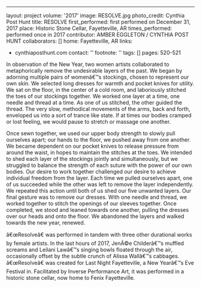 ---
layout: project
volume: '2017'
image: RESOLVE.jpg
photo_credit: Cynthia Post Hunt
title: RESOLVE
first_performed: first performed on December 31, 2017
place: Historic Stone Cellar, Fayetteville, AR
times_performed: performed once in 2017
contributor: AMBER EGGLETON / CYNTHIA POST HUNT
collaborators: []
home: Fayetteville, AR
links:
- cynthiaposthunt.com
contact: ''
footnote: ''
tags: []
pages: 520-521



In observation of the New Year, two women artists collaborated to metaphorically remove the undesirable layers of the past. We began by adorning multiple pairs of womenâ€™s stockings, chosen to represent our own skin. We selected long dresses for warmth and pocket knives for utility. We sat on the floor, in the center of a cold room, and laboriously stitched the toes of our stockings together. We worked one layer at a time, one needle and thread at a time. As one of us stitched, the other guided the thread. The very slow, methodical movements of the arms, back and forth, enveloped us into a sort of trance like state. If at times our bodies cramped or lost feeling, we would pause to stretch or massage one another.

Once sewn together, we used our upper body strength to slowly pull ourselves apart; our hands to the floor, we pushed away from one another. We became dependent on our pocket knives to release pressure from around the waist, in hopes to maintain the stitches at the toes. We intended to shed each layer of the stockings jointly and simultaneously, but we struggled to balance the strength of each suture with the power of our own bodies. Our desire to work together challenged our desire to achieve individual freedom from the layer. Each time we pulled ourselves apart, one of us succeeded while the other was left to remove the layer independently. We repeated this action until both of us shed our five unwanted layers. Our final gesture was to remove our dresses. With one needle and thread, we worked together to stitch the openings of our sleeves together. Once completed, we stood and leaned towards one another, pulling the dresses over our heads and onto the floor. We abandoned the layers and walked towards the new year, renewed.

â€œResolveâ€ was performed in tandem with three other durational works by female artists. In the last hours of 2017, JenÃ©e Childerâ€™s muffled screams and Leilani Lawâ€™s singing bowls floated through the air, occasionally offset by the subtle crunch of Alissa Wallâ€™s cabbages. â€œResolveâ€ was created for Last Night Fayetteville, a New Yearâ€™s Eve Festival in. Facilitated by Inverse Performance Art, it was performed in a historic stone cellar, now home to Fenix Fayetteville.
